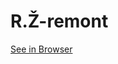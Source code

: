 # R.Ž-remont
<a href="https://htmlpreview.github.io/?https://github.com/Aleksandar1993/R.Z-remont/blob/master/index.html">See in Browser</a>
